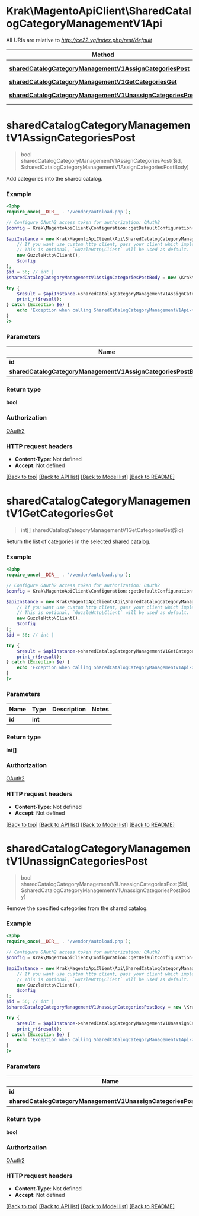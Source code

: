 # Krak\MagentoApiClient\SharedCatalogCategoryManagementV1Api

All URIs are relative to *http://ce22.vg/index.php/rest/default*

Method | HTTP request | Description
------------- | ------------- | -------------
[**sharedCatalogCategoryManagementV1AssignCategoriesPost**](SharedCatalogCategoryManagementV1Api.md#sharedCatalogCategoryManagementV1AssignCategoriesPost) | **POST** /V1/sharedCatalog/{id}/assignCategories | 
[**sharedCatalogCategoryManagementV1GetCategoriesGet**](SharedCatalogCategoryManagementV1Api.md#sharedCatalogCategoryManagementV1GetCategoriesGet) | **GET** /V1/sharedCatalog/{id}/categories | 
[**sharedCatalogCategoryManagementV1UnassignCategoriesPost**](SharedCatalogCategoryManagementV1Api.md#sharedCatalogCategoryManagementV1UnassignCategoriesPost) | **POST** /V1/sharedCatalog/{id}/unassignCategories | 


# **sharedCatalogCategoryManagementV1AssignCategoriesPost**
> bool sharedCatalogCategoryManagementV1AssignCategoriesPost($id, $sharedCatalogCategoryManagementV1AssignCategoriesPostBody)



Add categories into the shared catalog.

### Example
```php
<?php
require_once(__DIR__ . '/vendor/autoload.php');

// Configure OAuth2 access token for authorization: OAuth2
$config = Krak\MagentoApiClient\Configuration::getDefaultConfiguration()->setAccessToken('YOUR_ACCESS_TOKEN');

$apiInstance = new Krak\MagentoApiClient\Api\SharedCatalogCategoryManagementV1Api(
    // If you want use custom http client, pass your client which implements `GuzzleHttp\ClientInterface`.
    // This is optional, `GuzzleHttp\Client` will be used as default.
    new GuzzleHttp\Client(),
    $config
);
$id = 56; // int | 
$sharedCatalogCategoryManagementV1AssignCategoriesPostBody = new \Krak\MagentoApiClient\Model\SharedCatalogCategoryManagementV1AssignCategoriesPostBody(); // \Krak\MagentoApiClient\Model\SharedCatalogCategoryManagementV1AssignCategoriesPostBody | 

try {
    $result = $apiInstance->sharedCatalogCategoryManagementV1AssignCategoriesPost($id, $sharedCatalogCategoryManagementV1AssignCategoriesPostBody);
    print_r($result);
} catch (Exception $e) {
    echo 'Exception when calling SharedCatalogCategoryManagementV1Api->sharedCatalogCategoryManagementV1AssignCategoriesPost: ', $e->getMessage(), PHP_EOL;
}
?>
```

### Parameters

Name | Type | Description  | Notes
------------- | ------------- | ------------- | -------------
 **id** | **int**|  |
 **sharedCatalogCategoryManagementV1AssignCategoriesPostBody** | [**\Krak\MagentoApiClient\Model\SharedCatalogCategoryManagementV1AssignCategoriesPostBody**](../Model/SharedCatalogCategoryManagementV1AssignCategoriesPostBody.md)|  | [optional]

### Return type

**bool**

### Authorization

[OAuth2](../../README.md#OAuth2)

### HTTP request headers

 - **Content-Type**: Not defined
 - **Accept**: Not defined

[[Back to top]](#) [[Back to API list]](../../README.md#documentation-for-api-endpoints) [[Back to Model list]](../../README.md#documentation-for-models) [[Back to README]](../../README.md)

# **sharedCatalogCategoryManagementV1GetCategoriesGet**
> int[] sharedCatalogCategoryManagementV1GetCategoriesGet($id)



Return the list of categories in the selected shared catalog.

### Example
```php
<?php
require_once(__DIR__ . '/vendor/autoload.php');

// Configure OAuth2 access token for authorization: OAuth2
$config = Krak\MagentoApiClient\Configuration::getDefaultConfiguration()->setAccessToken('YOUR_ACCESS_TOKEN');

$apiInstance = new Krak\MagentoApiClient\Api\SharedCatalogCategoryManagementV1Api(
    // If you want use custom http client, pass your client which implements `GuzzleHttp\ClientInterface`.
    // This is optional, `GuzzleHttp\Client` will be used as default.
    new GuzzleHttp\Client(),
    $config
);
$id = 56; // int | 

try {
    $result = $apiInstance->sharedCatalogCategoryManagementV1GetCategoriesGet($id);
    print_r($result);
} catch (Exception $e) {
    echo 'Exception when calling SharedCatalogCategoryManagementV1Api->sharedCatalogCategoryManagementV1GetCategoriesGet: ', $e->getMessage(), PHP_EOL;
}
?>
```

### Parameters

Name | Type | Description  | Notes
------------- | ------------- | ------------- | -------------
 **id** | **int**|  |

### Return type

**int[]**

### Authorization

[OAuth2](../../README.md#OAuth2)

### HTTP request headers

 - **Content-Type**: Not defined
 - **Accept**: Not defined

[[Back to top]](#) [[Back to API list]](../../README.md#documentation-for-api-endpoints) [[Back to Model list]](../../README.md#documentation-for-models) [[Back to README]](../../README.md)

# **sharedCatalogCategoryManagementV1UnassignCategoriesPost**
> bool sharedCatalogCategoryManagementV1UnassignCategoriesPost($id, $sharedCatalogCategoryManagementV1UnassignCategoriesPostBody)



Remove the specified categories from the shared catalog.

### Example
```php
<?php
require_once(__DIR__ . '/vendor/autoload.php');

// Configure OAuth2 access token for authorization: OAuth2
$config = Krak\MagentoApiClient\Configuration::getDefaultConfiguration()->setAccessToken('YOUR_ACCESS_TOKEN');

$apiInstance = new Krak\MagentoApiClient\Api\SharedCatalogCategoryManagementV1Api(
    // If you want use custom http client, pass your client which implements `GuzzleHttp\ClientInterface`.
    // This is optional, `GuzzleHttp\Client` will be used as default.
    new GuzzleHttp\Client(),
    $config
);
$id = 56; // int | 
$sharedCatalogCategoryManagementV1UnassignCategoriesPostBody = new \Krak\MagentoApiClient\Model\SharedCatalogCategoryManagementV1UnassignCategoriesPostBody(); // \Krak\MagentoApiClient\Model\SharedCatalogCategoryManagementV1UnassignCategoriesPostBody | 

try {
    $result = $apiInstance->sharedCatalogCategoryManagementV1UnassignCategoriesPost($id, $sharedCatalogCategoryManagementV1UnassignCategoriesPostBody);
    print_r($result);
} catch (Exception $e) {
    echo 'Exception when calling SharedCatalogCategoryManagementV1Api->sharedCatalogCategoryManagementV1UnassignCategoriesPost: ', $e->getMessage(), PHP_EOL;
}
?>
```

### Parameters

Name | Type | Description  | Notes
------------- | ------------- | ------------- | -------------
 **id** | **int**|  |
 **sharedCatalogCategoryManagementV1UnassignCategoriesPostBody** | [**\Krak\MagentoApiClient\Model\SharedCatalogCategoryManagementV1UnassignCategoriesPostBody**](../Model/SharedCatalogCategoryManagementV1UnassignCategoriesPostBody.md)|  | [optional]

### Return type

**bool**

### Authorization

[OAuth2](../../README.md#OAuth2)

### HTTP request headers

 - **Content-Type**: Not defined
 - **Accept**: Not defined

[[Back to top]](#) [[Back to API list]](../../README.md#documentation-for-api-endpoints) [[Back to Model list]](../../README.md#documentation-for-models) [[Back to README]](../../README.md)

